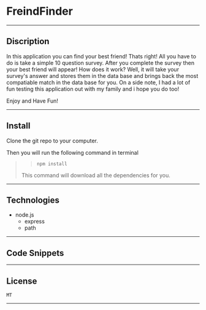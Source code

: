 # FreindFinder
---

## Discription
In this application you can find your best friend! Thats right! All you have to do is take a simple 10 question survey. After you complete the survey then your best friend will appear!
How does it work? Well, it will take your survey's answer and stores them in the data base and brings back the most compatiable match in the data base for you. On a side note, I had a lot of fun testing this application out
with my family and i hope you do too!

Enjoy and Have Fun!

---

## Install
Clone the git repo to your computer.

Then you will run the following command in terminal

> > `npm install`
>
> This command will download all the dependencies for you.


---

## Technologies
- node.js
    - express
    - path

---

## Code Snippets


---

## License
    MT

---